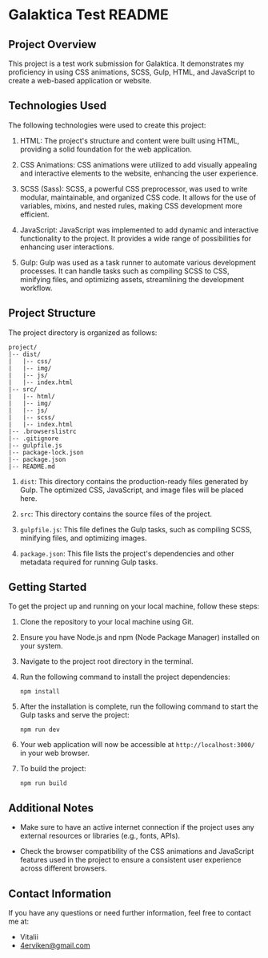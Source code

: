 # Galaktica Test README

## Project Overview

This project is a test work submission for Galaktica. It demonstrates my proficiency in using CSS animations, SCSS, Gulp, HTML, and JavaScript to create a web-based application or website.

## Technologies Used

The following technologies were used to create this project:

1. HTML: The project's structure and content were built using HTML, providing a solid foundation for the web application.

2. CSS Animations: CSS animations were utilized to add visually appealing and interactive elements to the website, enhancing the user experience.

3. SCSS (Sass): SCSS, a powerful CSS preprocessor, was used to write modular, maintainable, and organized CSS code. It allows for the use of variables, mixins, and nested rules, making CSS development more efficient.

4. JavaScript: JavaScript was implemented to add dynamic and interactive functionality to the project. It provides a wide range of possibilities for enhancing user interactions.

5. Gulp: Gulp was used as a task runner to automate various development processes. It can handle tasks such as compiling SCSS to CSS, minifying files, and optimizing assets, streamlining the development workflow.

## Project Structure

The project directory is organized as follows:

```
project/
|-- dist/
|   |-- css/
|   |-- img/
|   |-- js/
|   |-- index.html
|-- src/
|   |-- html/
|   |-- img/
|   |-- js/
|   |-- scss/
|   |-- index.html
|-- .browserslistrc
|-- .gitignore
|-- gulpfile.js
|-- package-lock.json
|-- package.json
|-- README.md
```

1. `dist`: This directory contains the production-ready files generated by Gulp. The optimized CSS, JavaScript, and image files will be placed here.

2. `src`: This directory contains the source files of the project.

3. `gulpfile.js`: This file defines the Gulp tasks, such as compiling SCSS, minifying files, and optimizing images.

4. `package.json`: This file lists the project's dependencies and other metadata required for running Gulp tasks.

## Getting Started

To get the project up and running on your local machine, follow these steps:

1. Clone the repository to your local machine using Git.

2. Ensure you have Node.js and npm (Node Package Manager) installed on your system.

3. Navigate to the project root directory in the terminal.

4. Run the following command to install the project dependencies:

   ```
   npm install
   ```

5. After the installation is complete, run the following command to start the Gulp tasks and serve the project:

   ```
   npm run dev
   ```

6. Your web application will now be accessible at `http://localhost:3000/` in your web browser.


7. To build the project:
    ```
    npm run build
    ```

## Additional Notes

- Make sure to have an active internet connection if the project uses any external resources or libraries (e.g., fonts, APIs).

- Check the browser compatibility of the CSS animations and JavaScript features used in the project to ensure a consistent user experience across different browsers.

## Contact Information

If you have any questions or need further information, feel free to contact me at:

- Vitalii
- 4erviken@gmail.com
